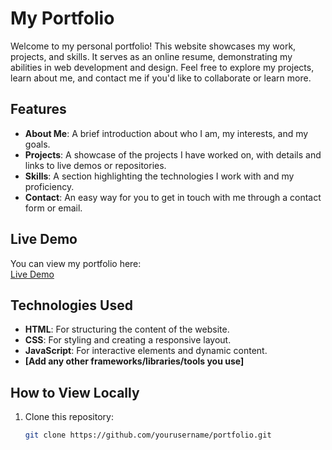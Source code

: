 # My Portfolio

Welcome to my personal portfolio! This website showcases my work, projects, and skills. It serves as an online resume, demonstrating my abilities in web development and design. Feel free to explore my projects, learn about me, and contact me if you'd like to collaborate or learn more.

## Features

- **About Me**: A brief introduction about who I am, my interests, and my goals.
- **Projects**: A showcase of the projects I have worked on, with details and links to live demos or repositories.
- **Skills**: A section highlighting the technologies I work with and my proficiency.
- **Contact**: An easy way for you to get in touch with me through a contact form or email.

## Live Demo

You can view my portfolio here:  
[Live Demo](https://glistening-youtiao-6e3dbe.netlify.app/)

## Technologies Used

- **HTML**: For structuring the content of the website.
- **CSS**: For styling and creating a responsive layout.
- **JavaScript**: For interactive elements and dynamic content.
- **[Add any other frameworks/libraries/tools you use]**

## How to View Locally

1. Clone this repository:
   ```bash
   git clone https://github.com/yourusername/portfolio.git

